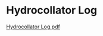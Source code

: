 # Hydrocollator Log

[Hydrocollator Log.pdf](Hydrocollator%20Log%209951ad99190e49f8b6a8748f720a6dae/Hydrocollator_Log.pdf)
